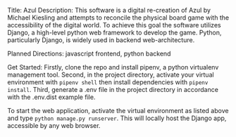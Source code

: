 Title: Azul
Description:
This software is a digital re-creation of Azul by Michael Kiesling and attempts to reconcile the physical board game with the accessibility of the digital world.
To achieve this goal the software utilizes Django, a high-level python web framework to develop the game. Python, particularly Django, is widely used in backend web-architecture. 

Planned Directions:
javascript frontend, python backend

Get Started:
Firstly, clone the repo and install pipenv, a python virtualenv management tool.
Second, in the project directory, activate your virtual environment with `pipenv shell` then install dependencies with `pipenv install`.
Third, generate a .env file in the project directory in accordance with the .env.dist example file.

To start the web application, activate the virtual environment as listed above and type `python manage.py runserver`. This will locally host the Django app, accessible by any web browser.
